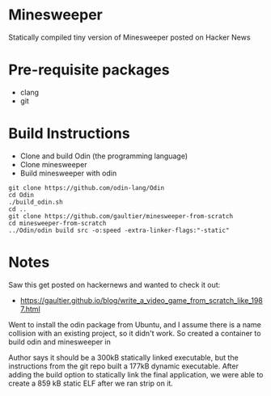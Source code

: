 # Minesweeper

Statically compiled tiny version of Minesweeper posted on Hacker News

# Pre-requisite packages

* clang
* git

# Build Instructions

* Clone and build Odin (the programming language)
* Clone minesweeper
* Build minesweeper with odin

```
git clone https://github.com/odin-lang/Odin
cd Odin
./build_odin.sh
cd ..
git clone https://github.com/gaultier/minesweeper-from-scratch
cd minesweeper-from-scratch
../Odin/odin build src -o:speed -extra-linker-flags:"-static"
```

# Notes

Saw this get posted on hackernews and wanted to check it out:

* https://gaultier.github.io/blog/write_a_video_game_from_scratch_like_1987.html

Went to install the odin package from Ubuntu, and I assume there is a name
collision with an existing project, so it didn't work.  So created a
container to build odin and minesweeper in

Author says it should be a 300kB statically linked executable, but the
instructions from the git repo built a 177kB dynamic executable. After adding
the build option to statically link the final application, we were able to 
create a 859 kB static ELF after we ran strip on it.
